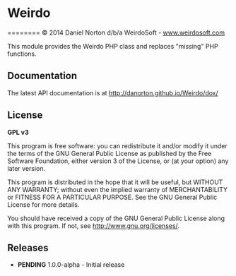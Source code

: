 # Weirdo
========
© 2014 Daniel Norton d/b/a WeirdoSoft - www.weirdosoft.com

This module provides the Weirdo PHP class and replaces "missing" PHP functions.

## Documentation
The latest API documentation is at http://danorton.github.io/Weirdo/dox/

## License
**GPL v3**

This program is free software: you can redistribute it and/or modify
it under the terms of the GNU General Public License as published by
the Free Software Foundation, either version 3 of the License, or
(at your option) any later version.

This program is distributed in the hope that it will be useful,
but WITHOUT ANY WARRANTY; without even the implied warranty of
MERCHANTABILITY or FITNESS FOR A PARTICULAR PURPOSE.  See the
GNU General Public License for more details.

You should have received a copy of the GNU General Public License
along with this program.  If not, see <http://www.gnu.org/licenses/>.

## Releases

 - **PENDING** 1.0.0-alpha - Initial release
 
